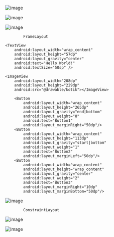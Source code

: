 ![image](https://user-images.githubusercontent.com/97594112/194016717-c82da984-47df-41b2-bf1f-e2b4754d624b.png)

![image](https://user-images.githubusercontent.com/97594112/194016960-017d592e-96a4-4f15-88ff-43b4837f83f9.png)

![image](https://user-images.githubusercontent.com/97594112/194511107-92270cfb-507b-4a1a-a9f1-f7b579362928.png)

            FrameLayout
<?xml version="1.0" encoding="utf-8"?>
<FrameLayout xmlns:android="http://schemas.android.com/apk/res/android"
    xmlns:app="http://schemas.android.com/apk/res-auto"
    xmlns:tools="http://schemas.android.com/tools"
    android:layout_width="match_parent"
    android:layout_height="match_parent"
    tools:context=".MainActivity"
    android:orientation="vertical"
    android:gravity="center">

    <TextView
        android:layout_width="wrap_content"
        android:layout_height="57dp"
        android:layout_gravity="center"
        android:text="Hello World!"
        android:textSize="50sp" />

    <ImageView
        android:layout_width="208dp"
        android:layout_height="229dp"
        android:src="@drawable/kotik"></ImageView>

        <Button
            android:layout_width="wrap_content"
            android:layout_height="265dp"
            android:layout_gravity="end|bottom"
            android:layout_weight="8"
            android:text="Button1"
            android:layout_marginRight="50dp"/>
        <Button
            android:layout_width="wrap_content"
            android:layout_height="113dp"
            android:layout_gravity="start|bottom"
            android:layout_weight="1"
            android:text="Button2"
            android:layout_marginLeft="50dp"/>
        <Button
            android:layout_width="wrap_content"
            android:layout_height="wrap_content"
            android:layout_gravity="center"
            android:layout_weight="2"
            android:text="Button3"
            android:layout_marginRight="10dp"
            android:layout_marginBottom="50dp"/>

</FrameLayout>

![image](https://user-images.githubusercontent.com/97594112/195797490-4e0287e6-afb9-468c-91e3-e41cd209f11e.png)


            ConstraintLayout
![image](https://user-images.githubusercontent.com/97594112/195801977-dc3ab327-b60b-4ead-a021-a59f23a4bfa7.png)



![image](https://user-images.githubusercontent.com/97594112/196150350-7871fa98-b845-4187-ab92-9898b9b50e98.png)
